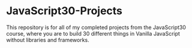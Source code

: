 # JavaScript30-Projects
This repository is for all of my completed projects from the JavaScript30 course, where you are to build 30 different things in Vanilla JavaScript without libraries and frameworks. 
